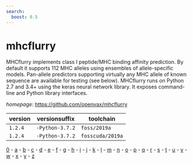 ```yaml
---
search:
  boost: 0.5
---
```

# mhcflurry

MHCflurry implements class I peptide/MHC binding affinity  prediction. By default it supports 112 MHC alleles using ensembles of  allele-specific models. Pan-allele predictors supporting virtually any MHC  allele of known sequence are available for testing (see below). MHCflurry  runs on Python 2.7 and 3.4+ using the keras neural network library. It  exposes command-line and Python library interfaces.

*homepage*: <https://github.com/openvax/mhcflurry>

version | versionsuffix | toolchain
--------|---------------|----------
``1.2.4`` | ``-Python-3.7.2`` | ``foss/2019a``
``1.2.4`` | ``-Python-3.7.2`` | ``fosscuda/2019a``

[0](../0/index.md) - [a](../a/index.md) - [b](../b/index.md) - [c](../c/index.md) - [d](../d/index.md) - [e](../e/index.md) - [f](../f/index.md) - [g](../g/index.md) - [h](../h/index.md) - [i](../i/index.md) - [j](../j/index.md) - [k](../k/index.md) - [l](../l/index.md) - [m](../m/index.md) - [n](../n/index.md) - [o](../o/index.md) - [p](../p/index.md) - [q](../q/index.md) - [r](../r/index.md) - [s](../s/index.md) - [t](../t/index.md) - [u](../u/index.md) - [v](../v/index.md) - [w](../w/index.md) - [x](../x/index.md) - [y](../y/index.md) - [z](../z/index.md)

